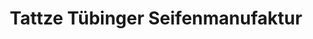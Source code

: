 ---
title: "Tattze Tübinger Seifenmanufaktur"
url: /tuebingen/tattze-tuebinger-seifenmanufaktur/
shop: Allgemein
---